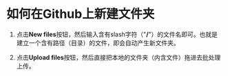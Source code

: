 # 如何在Github上新建文件夹
1. 点击**New files**按钮，然后输入含有slash字符（"**/**"）的文件名即可。也就是建立一个含有路径（目录）的文件，即会自动产生新文件夹。

2. 点击**Upload files**按钮，然后直接把本地的文件夹（内含文件）拖进去批处理上传。
